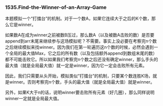 ### 1535.Find-the-Winner-of-an-Array-Game

本题模拟一个“打擂台”的机制。对于一个数A，如果它连续大于之后的K个数，那么它是winner。

如果数A在成为winner之前被数B压过，那么数A（以及被数A击败的数）是否要append到arr末尾来继续参与这场模拟呢？不需要。事实上没必要在考察完n个数之后继续模拟来找winner。因为我们在第一轮遍历这n个数的时候，必然会遇到一个全局的最大值Max，它之后的所有数（以及包括额外append到数组末尾的数）都不可能击败它。所以如果我们考察完n个数之后还没有确定winner，那么手头的最大值（就是全局最大值）就一定是winner，因为它一定会击败所有元素。

因此，我们只需要从头开始，模拟类似“打擂台”的机制，只要某个数连胜K场，就是winner。否则考察完n个数，手头的最大值（就是全局最大值）就是winner。

另外，如果K大于n的话，说明winner要击败所有元素（好几圈），那么同样说明winner一定就是全局最大值。
